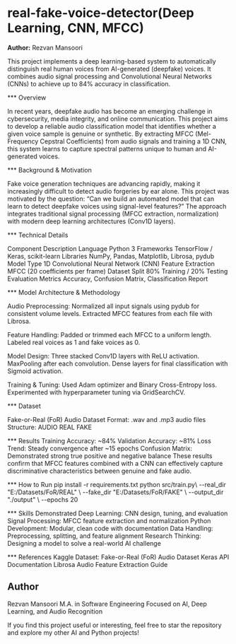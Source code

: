 # real-fake-voice-detector(Deep Learning, CNN, MFCC)

**Author:** Rezvan Mansoori

This project implements a deep learning-based system to automatically distinguish real human voices from AI-generated (deepfake) voices. It combines audio signal processing and Convolutional Neural Networks (CNNs) to achieve up to 84% accuracy in classification.

*** Overview

In recent years, deepfake audio has become an emerging challenge in cybersecurity, media integrity, and online communication.
This project aims to develop a reliable audio classification model that identifies whether a given voice sample is genuine or synthetic.
By extracting MFCC (Mel-Frequency Cepstral Coefficients) from audio signals and training a 1D CNN, this system learns to capture spectral patterns unique to human and AI-generated voices.

*** Background & Motivation

Fake voice generation techniques are advancing rapidly, making it increasingly difficult to detect audio forgeries by ear alone.
This project was motivated by the question:
“Can we build an automated model that can learn to detect deepfake voices using signal-level features?”
The approach integrates traditional signal processing (MFCC extraction, normalization) with modern deep learning architectures (Conv1D layers).

*** Technical Details

Component Description 
Language Python 3 
Frameworks TensorFlow / Keras, scikit-learn 
Libraries NumPy, Pandas, Matplotlib, Librosa, pydub 
Model Type 1D Convolutional Neural Network (CNN) 
Feature Extraction MFCC (20 coefficients per frame) 
Dataset Split 80% Training / 20% Testing 
Evaluation Metrics Accuracy, Confusion Matrix, Classification Report

*** Model Architecture & Methodology

Audio Preprocessing:
Normalized all input signals using pydub for consistent volume levels.
Extracted MFCC features from each file with Librosa.

Feature Handling:
Padded or trimmed each MFCC to a uniform length.
Labeled real voices as 1 and fake voices as 0.

Model Design:
Three stacked Conv1D layers with ReLU activation.
MaxPooling after each convolution.
Dense layers for final classification with Sigmoid activation.

Training & Tuning:
Used Adam optimizer and Binary Cross-Entropy loss.
Experimented with hyperparameter tuning via GridSearchCV.

*** Dataset

Fake-or-Real (FoR) Audio Dataset
Format: .wav and .mp3 audio files
Structure: 
AUDIO
    REAL
    FAKE
    
*** Results
Training Accuracy: ~84%
Validation Accuracy: ~81%
Loss Trend: Steady convergence after ~15 epochs
Confusion Matrix: Demonstrated strong true positive and negative balance
These results confirm that MFCC features combined with a CNN can effectively capture discriminative characteristics between genuine and fake audio.

*** How to Run
pip install -r requirements.txt
python src/train.py\ 
--real_dir "E:/Datasets/FoR/REAL" \ 
--fake_dir "E:/Datasets/FoR/FAKE" \ 
--output_dir "./output" \ 
--epochs 20

*** Skills Demonstrated
Deep Learning: CNN design, tuning, and evaluation
Signal Processing: MFCC feature extraction and normalization
Python Development: Modular, clean code with documentation
Data Handling: Preprocessing, splitting, and feature alignment
Research Thinking: Designing a model to solve a real-world AI challenge

*** References
Kaggle Dataset: Fake-or-Real (FoR) Audio Dataset 
Keras API Documentation 
Librosa Audio Feature Extraction Guide

## Author
Rezvan Mansoori
M.A. in Software Engineering
Focused on AI, Deep Learning, and Audio Recognition

If you find this project useful or interesting, feel free to star  the repository and explore my other AI and Python projects!
